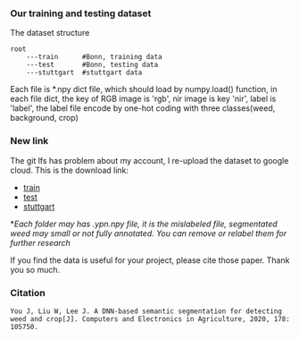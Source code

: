 ### Our training and testing dataset
The dataset structure
```
root
    ---train      #Bonn, training data
    ---test       #Bonn, testing data
    ---stuttgart  #stuttgart data
```
Each file is \*.npy dict file, which should load by numpy.load() function, in each file dict, the key of RGB image is 'rgb', nir image is key 'nir', label is 'label', the label file encode by one-hot coding with three classes(weed, background, crop)

### New link
The git lfs has problem about my account, I re-upload the dataset to google cloud. This is the download link:
- [train](https://drive.google.com/file/d/19chwaYWAYRT5nEduFq896a6BQOsZBvDY/view?usp=sharing)
- [test](https://drive.google.com/file/d/1_3ECFQJpY0nDASIhf_Tg9VIme6oOCiHL/view?usp=sharing)
- [stuttgart](https://drive.google.com/file/d/19chwaYWAYRT5nEduFq896a6BQOsZBvDY/view?usp=sharing)

**Each folder may has *.ypn.npy file, it is the mislabeled file, segmentated weed may small or not fully annotated. You can remove or relabel them for further research**

If you find the data is useful for your project, please cite those paper. Thank you so much.

### Citation
```
You J, Liu W, Lee J. A DNN-based semantic segmentation for detecting weed and crop[J]. Computers and Electronics in Agriculture, 2020, 178: 105750.
```
